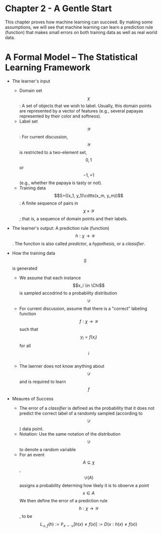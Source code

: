 # Chapter 2 - A Gentle Start

This chapter proves how machine learning can succeed. By making some assumptions, we will see that machine learning can learn a prediction rule (function) that makes small errors on both training data as well as real world data.

# A Formal Model – The Statistical Learning Framework
* The learner's input
    * Domain set $$\chi$$: A set of objects that we wish to label. Usually, this domain points are represented by a vector of features (e.g., several papayas represented by their color and softness).
    * Label set $$\mathcal{Y}$$: For current discussion, $$\mathcal{Y}$$ is restricted to a two-element set, $${0,1}$$ or $${-1,+1}$$ (e.g., whether the papaya is tasty or not).
    * Training data $$S=((x_1, y_1)\cdtts(x_m, y_m))$$: A finite sequence of pairs in $$\chi \times \mathcal{Y}$$; that is, a sequence of domain points and their labels. 

* The learner's output: A prediction rule (function) $$h:\chi \rightarrow \mathcal{Y}$$. The function is also called *predictor*, a *hypothesis*, or a *classifier*.

* How the training data $$S$$ is generated
    *  We assume that each instance $$x_i \in \Chi$$ is sampled accodrind to a probability distribution $$\mathcal{D}$$
    *  For current discussion, assume that there is a "correct" labeling function $$f: \chi \rightarrow \mathcal{Y}$$ such that $$y_i = f(x_i)$$ for all $$i$$.
    *  The laerner does not know anything about $$\mathcal{D}$$ and is required to learn $$f$$

* Meaures of Success
    * The error of a *classifier* is defined as the probability that it does not predict the correct label of a randomly sampled (according to $$ \mathcal{D}$$) data point.
    * Notation: Use the same notation of the distribution $$ \mathcal{D}$$ to denote a random variable
    * For an event $$A \subseteq \chi$$, $$ \mathcal{D}(A)$$ assigns a probability determing how likely it is to observe a point $$x \in A$$
    We then define the error of a prediction rule $$h:\chi \rightarrow \mathcal{Y}$$, to be
    $$L_{ \mathcal{D},f }(h) := \mathbb{P}_{x\sim \mathcal{D}}[h(x)\neq f(x)] := D({x: h(x)\neq f(x)})$$

